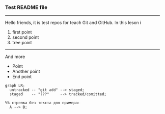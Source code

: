 ### Test README file
---
Hello friends, it is test repos for teach Git and GitHub. In this leson i
1. first point
2. second point
3. tree point

---

And more 

- Point
- Another point
- End point

```mermaid
graph LR;
  untracked -- "git add" --> staged;
  staged    -- "???"     --> tracked/comitted;

%% стрелка без текста для примера: 
  A --> B;
``` 
